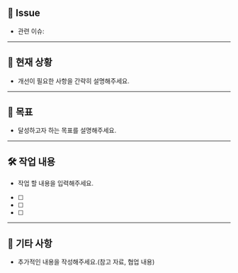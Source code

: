 ## 📌 Issue

<!-- 해결하려는 이슈 번호나 주제를 명확하게 적어주세요. -->

- 관련 이슈:

---

## 🧐 현재 상황

<!-- 현재 발생한 문제, 개선이 필요한 사항을 간략히 설명해주세요. -->

- 개선이 필요한 사항을 간략히 설명해주세요.

---

## 🎯 목표

<!-- 이슈를 통해 달성하고자 하는 목표를 설명해주세요. -->

- 달성하고자 하는 목표를 설명해주세요.

---

## 🛠 작업 내용

- 작업 할 내용을 입력해주세요.

- [ ]
- [ ]
- [ ]

---

## 🚀 기타 사항

<!-- 리뷰어가 추가적으로 알아야 할 사항이 있다면 기재해주세요. -->

- 추가적인 내용을 작성해주세요.(참고 자료, 협업 내용)

